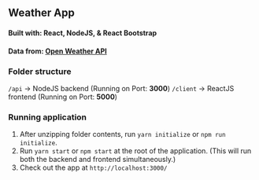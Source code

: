 ## Weather App

#### Built with: React, NodeJS, & React Bootstrap
#### Data from: [Open Weather API](https://openweathermap.org/api)

### Folder structure

`/api` -> NodeJS backend (Running on Port: <b>3000</b>)
`/client` -> ReactJS frontend (Running on Port: <b>5000</b>)


### Running application
1. After unzipping folder contents, run `yarn initialize` or `npm run initialize`.
2. Run `yarn start` or `npm start` at the root of the application. (This will run both the backend and frontend simultaneously.)
3. Check out the app at `http://localhost:3000/`